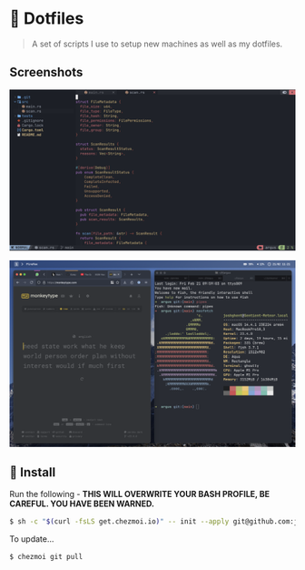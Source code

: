 # 🏡 Dotfiles

> A set of scripts I use to setup new machines as well as my dotfiles.

## Screenshots
![code](code.png)

![terminal](terminal.png)

## 🔧 Install

Run the following - **THIS WILL OVERWRITE YOUR BASH PROFILE, BE CAREFUL. YOU HAVE BEEN WARNED.**

```bash
$ sh -c "$(curl -fsLS get.chezmoi.io)" -- init --apply git@github.com:joshghent/dotfiles.git
```

To update...
```
$ chezmoi git pull
```

